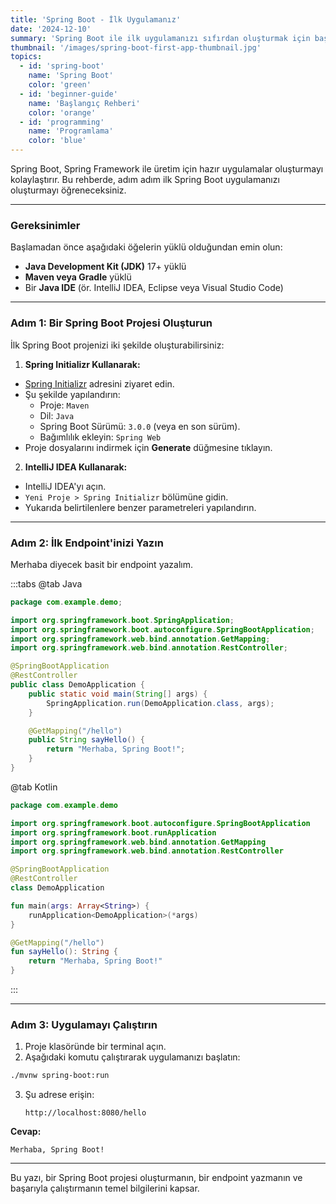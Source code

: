 ```yaml
---
title: 'Spring Boot - İlk Uygulamanız'
date: '2024-12-10'
summary: 'Spring Boot ile ilk uygulamanızı sıfırdan oluşturmak için başlangıç seviyesinde bir rehber. Temel bilgileri öğrenin ve Spring Boot ile yolculuğunuza başlayın.'
thumbnail: '/images/spring-boot-first-app-thumbnail.jpg'
topics:
  - id: 'spring-boot'
    name: 'Spring Boot'
    color: 'green'
  - id: 'beginner-guide'
    name: 'Başlangıç Rehberi'
    color: 'orange'
  - id: 'programming'
    name: 'Programlama'
    color: 'blue'
---
```


Spring Boot, Spring Framework ile üretim için hazır uygulamalar oluşturmayı kolaylaştırır. Bu rehberde, adım adım ilk Spring Boot uygulamanızı oluşturmayı öğreneceksiniz.

---

### **Gereksinimler**

Başlamadan önce aşağıdaki öğelerin yüklü olduğundan emin olun:

- **Java Development Kit (JDK)** 17+ yüklü
- **Maven veya Gradle** yüklü
- Bir **Java IDE** (ör. IntelliJ IDEA, Eclipse veya Visual Studio Code)

---

### **Adım 1: Bir Spring Boot Projesi Oluşturun**

İlk Spring Boot projenizi iki şekilde oluşturabilirsiniz:

1. **Spring Initializr Kullanarak:**

- [Spring Initializr](https://start.spring.io/) adresini ziyaret edin.
- Şu şekilde yapılandırın:
  - Proje: `Maven`
  - Dil: `Java`
  - Spring Boot Sürümü: `3.0.0` (veya en son sürüm).
  - Bağımlılık ekleyin: `Spring Web`
- Proje dosyalarını indirmek için **Generate** düğmesine tıklayın.

2. **IntelliJ IDEA Kullanarak:**

- IntelliJ IDEA'yı açın.
- `Yeni Proje > Spring Initializr` bölümüne gidin.
- Yukarıda belirtilenlere benzer parametreleri yapılandırın.

---

### **Adım 2: İlk Endpoint'inizi Yazın**

Merhaba diyecek basit bir endpoint yazalım.

:::tabs
@tab Java

```java
package com.example.demo;

import org.springframework.boot.SpringApplication;
import org.springframework.boot.autoconfigure.SpringBootApplication;
import org.springframework.web.bind.annotation.GetMapping;
import org.springframework.web.bind.annotation.RestController;

@SpringBootApplication
@RestController
public class DemoApplication {
    public static void main(String[] args) {
        SpringApplication.run(DemoApplication.class, args);
    }

    @GetMapping("/hello")
    public String sayHello() {
        return "Merhaba, Spring Boot!";
    }
}
```

@tab Kotlin

```kotlin
package com.example.demo

import org.springframework.boot.autoconfigure.SpringBootApplication
import org.springframework.boot.runApplication
import org.springframework.web.bind.annotation.GetMapping
import org.springframework.web.bind.annotation.RestController

@SpringBootApplication
@RestController
class DemoApplication

fun main(args: Array<String>) {
    runApplication<DemoApplication>(*args)
}

@GetMapping("/hello")
fun sayHello(): String {
    return "Merhaba, Spring Boot!"
}
```

:::

---

### **Adım 3: Uygulamayı Çalıştırın**

1. Proje klasöründe bir terminal açın.
2. Aşağıdaki komutu çalıştırarak uygulamanızı başlatın:

```bash
./mvnw spring-boot:run
```

3. Şu adrese erişin:
   ```
   http://localhost:8080/hello
   ```

**Cevap:**

```
Merhaba, Spring Boot!
```

---

Bu yazı, bir Spring Boot projesi oluşturmanın, bir endpoint yazmanın ve başarıyla çalıştırmanın temel bilgilerini kapsar.
